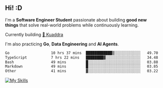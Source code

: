 ## Hi! :D

I'm a **Software Engineer Student** passionate about building **good new things** that solve real-world problems while continuously learning.

Currently building [🎾 Kuaddra](https://kuaddra.com)

I'm also practicing **Go**, **Data Engineering** and **AI Agents**.

<!--START_SECTION:waka-->

```txt
Go                   10 hrs 37 mins  ████████████▒░░░░░░░░░░░░   49.70 %
TypeScript           7 hrs 22 mins   ████████▓░░░░░░░░░░░░░░░░   34.48 %
Bash                 49 mins         █░░░░░░░░░░░░░░░░░░░░░░░░   03.88 %
Markdown             49 mins         █░░░░░░░░░░░░░░░░░░░░░░░░   03.85 %
Other                41 mins         ▓░░░░░░░░░░░░░░░░░░░░░░░░   03.22 %
```

<!--END_SECTION:waka-->
[![My Skills](https://skillicons.dev/icons?i=py,go,java,aws,js,docker,linux)](https://skillicons.dev)
